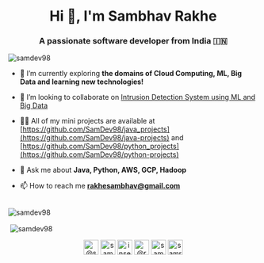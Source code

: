 <h1 align="center">Hi 👋, I'm Sambhav Rakhe</h1>
<h3 align="center">A passionate software developer from India 🇮🇳</h3>

<p align="left"> <img src="https://komarev.com/ghpvc/?username=samdev98" alt="samdev98" /> </p>

- 🌱 I’m currently exploring **the domains of Cloud Computing, ML, Big Data and learning new technologies!**

- 👯 I’m looking to collaborate on [Intrusion Detection System using ML and Big Data](https://github.com/SamDev98/ml-ids)

- 👨‍💻 All of my mini projects are available at [https://github.com/SamDev98/java_projects](https://github.com/SamDev98/java-projects) and [https://github.com/SamDev98/python_projects](https://github.com/SamDev98/python-projects)

- 💬 Ask me about **Java, Python, AWS, GCP, Hadoop**

- 📫 How to reach me **rakhesambhav@gmail.com**
<br/><br/>
<p><img align="center" src="https://github-readme-stats.vercel.app/api/top-langs/?username=samdev98&layout=compact&hide=html" alt="samdev98" /></p>
<p>&nbsp;<img align="center" src="https://github-readme-stats.vercel.app/api?username=samdev98&show_icons=true" alt="samdev98" /></p>
<p align="center">
<a href="https://dev.to/@samdev98" target="blank"><img align="center" src="https://cdn.jsdelivr.net/npm/simple-icons@3.0.1/icons/dev-dot-to.svg" alt="@samdev98" height="30" width="30" /></a>
<a href="https://linkedin.com/in/sambhavrakhe" target="blank"><img align="center" src="https://cdn.jsdelivr.net/npm/simple-icons@3.0.1/icons/linkedin.svg" alt="sambhavrakhe" height="30" width="30" /></a>
<a href="https://stackoverflow.com/users/14191513/samdev98" target="blank"><img align="center" src="https://cdn.jsdelivr.net/npm/simple-icons@3.0.1/icons/stackoverflow.svg" alt="insert here" height="30" width="30" /></a>
<a href="https://medium.com/@rakhesambhav" target="blank"><img align="center" src="https://cdn.jsdelivr.net/npm/simple-icons@3.0.1/icons/medium.svg" alt="@rakhesambhav" height="30" width="30" /></a>
<a href="https://www.codechef.com/users/samdev98" target="blank"><img align="center" src="https://cdn.jsdelivr.net/npm/simple-icons@3.1.0/icons/codechef.svg" alt="samdev98" height="30" width="30" /></a>
<a href="https://www.hackerrank.com/samr1905" target="blank"><img align="center" src="https://cdn.jsdelivr.net/npm/simple-icons@3.0.1/icons/hackerrank.svg" alt="samr1905" height="30" width="30" /></a>
</p>
